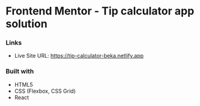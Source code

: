 # Frontend Mentor - Tip calculator app solution

### Links

- Live Site URL: https://tip-calculator-beka.netlify.app

### Built with

- HTML5
- CSS (Flexbox, CSS Grid)
- React
